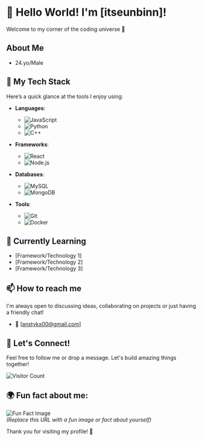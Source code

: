 # 👋 Hello World! I'm [itseunbinn]!

Welcome to my corner of the coding universe 🌌

## About Me
- 24.yo/Male

## 🚀 My Tech Stack
Here’s a quick glance at the tools I enjoy using:

- **Languages**: 
  - ![JavaScript](https://img.shields.io/badge/-JavaScript-black?style=flat-square&logo=javascript) 
  - ![Python](https://img.shields.io/badge/-Python-black?style=flat-square&logo=python) 
  - ![C++](https://img.shields.io/badge/-C++-black?style=flat-square&logo=c)

- **Frameworks**: 
  - ![React](https://img.shields.io/badge/-React-black?style=flat-square&logo=react) 
  - ![Node.js](https://img.shields.io/badge/-Node.js-black?style=flat-square&logo=nodedotjs)

- **Databases**: 
  - ![MySQL](https://img.shields.io/badge/-MySQL-black?style=flat-square&logo=mysql) 
  - ![MongoDB](https://img.shields.io/badge/-MongoDB-black?style=flat-square&logo=mongodb)

- **Tools**: 
  - ![Git](https://img.shields.io/badge/-Git-black?style=flat-square&logo=git) 
  - ![Docker](https://img.shields.io/badge/-Docker-black?style=flat-square&logo=docker)

## 🌱 Currently Learning
- [Framework/Technology 1]
- [Framework/Technology 2]
- [Framework/Technology 3]
  
## 📫 How to reach me
I'm always open to discussing ideas, collaborating on projects or just having a friendly chat!

- 📧 [anstykx00@gmail.com]

## 🤝 Let's Connect!
Feel free to follow me or drop a message. Let's build amazing things together!

![Visitor Count](https://visitor-badge.glitch.me/badge?page_id=yourusername.profile)

## 🌍 Fun fact about me:
![Fun Fact Image](https://example.com/image.png)  
*(Replace this URL with a fun image or fact about yourself)*

Thank you for visiting my profile! 🎉
